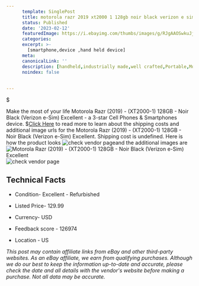 ```yaml
---
      template: SinglePost
      title: motorola razr 2019 xt2000 1 128gb noir black verizon e sim excellent
      status: Published
      date: '2023-02-12'
      featuredImage: https://i.ebayimg.com/thumbs/images/g/RJgAAOSwkuJjeRu5/s-l225.jpg
      categories: 
      excerpt: >-
        [smartphone,device ,hand held device]
      meta:
      canonicalLink: ''
      description: [handheld,industrially made,well crafted,Portable,Mobile,Compact,Convenient,Lightweight,Maneuverable,Man-portable,Miniature,Carriable,Hand-held,Light,Holdable,Transportable,Mobile device,Pocket-sized,On-the-go,Wireless,Cordless,Compact size,Convenient size, smartphone,device ,hand held device]
      noindex: false
      
        
---
```

$

Make the most of your life Motorola Razr (2019) - (XT2000-1) 128GB - Noir Black (Verizon e-Sim) Excellent - a 3-star Cell Phones & Smartphones device.
$[Click Here](https://www.ebay.com/itm/185663963694?hash=item2b3a6f422e%3Ag%3ARJgAAOSwkuJjeRu5&mkevt=1&mkcid=1&mkrid=711-53200-19255-0&campid=%253CePNCampaignId%253E&customid=%253CreferenceId%253E&toolid=10049) to read more to learn about the shipping costs and additional image urls for the Motorola Razr (2019) - (XT2000-1) 128GB - Noir Black (Verizon e-Sim) Excellent. Shipping cost is undefined. Here is how the product looks ![check vendor page](https://i.ebayimg.com/thumbs/images/g/RJgAAOSwkuJjeRu5/s-l225.jpg)and the additional images are![Motorola Razr (2019) - (XT2000-1) 128GB - Noir Black (Verizon e-Sim) Excellent](https://i.ebayimg.com/images/g/RJgAAOSwkuJjeRu5/s-l960.jpg)![check vendor page](https://origin-galleryplus.ebayimg.com/ws/web/185663963694_2_0_1/225x225.jpg,https://origin-galleryplus.ebayimg.com/ws/web/185663963694_3_0_1/225x225.jpg,https://origin-galleryplus.ebayimg.com/ws/web/185663963694_4_0_1/225x225.jpg,https://origin-galleryplus.ebayimg.com/ws/web/185663963694_5_0_1/225x225.jpg,https://origin-galleryplus.ebayimg.com/ws/web/185663963694_6_0_1/225x225.jpg)



 ## Technical Facts 



     
      

 - Condition- Excellent - Refurbished 


      

 - Listed Price- 129.99 


      

 - Currency- USD 


      

 - Feedback score - 126974 


      

 - Location - US 


      
      

 *_This post may contain affiliate links from eBay and other third-party websites. As an eBay affiliate, we earn from qualifying purchases. Although we do our best to keep the information up-to-date and accurate, please check the date and all details with the vendor's website before making a purchase. Not all data may be accurate._*






